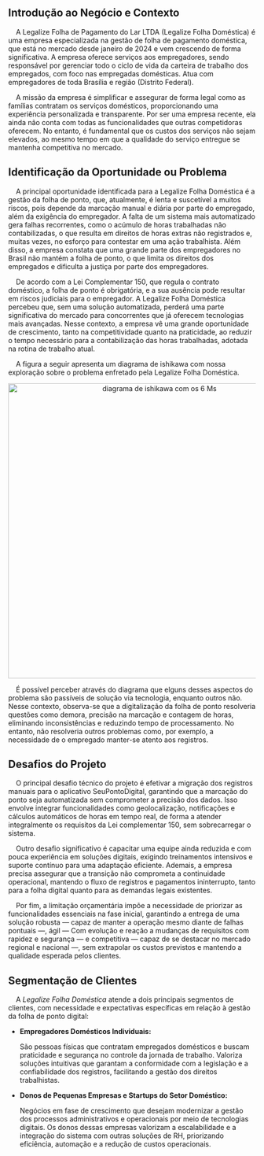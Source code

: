 ## Introdução ao Negócio e Contexto 
&nbsp;&nbsp;&nbsp;&nbsp;A Legalize Folha de Pagamento do Lar LTDA (Legalize Folha Doméstica) é uma empresa especializada na gestão de folha de pagamento doméstica, que está no mercado desde janeiro de 2024 e vem crescendo de forma significativa. A empresa oferece serviços aos empregadores, sendo responsável por gerenciar todo o ciclo de vida da carteira de trabalho dos empregados, com foco nas empregadas domésticas. Atua com empregadores de toda Brasília e região (Distrito Federal).

&nbsp;&nbsp;&nbsp;&nbsp;A missão da empresa é simplificar e assegurar de forma legal como as famílias contratam os serviços domésticos, proporcionando uma experiência personalizada e transparente. Por ser uma empresa recente, ela ainda não conta com todas as funcionalidades que outras competidoras oferecem. No entanto, é fundamental que os custos dos serviços não sejam elevados, ao mesmo tempo em que a qualidade do serviço entregue se mantenha competitiva no mercado.


## Identificação da Oportunidade ou Problema 

&nbsp;&nbsp;&nbsp;&nbsp;A principal oportunidade identificada para a Legalize Folha Doméstica é a gestão da folha de ponto, que, atualmente, é lenta e suscetível a muitos riscos, pois depende da marcação manual e diária por parte do empregado, além da exigência do empregador. A falta de um sistema mais automatizado gera falhas recorrentes, como o acúmulo de horas trabalhadas não contabilizadas, o que resulta em direitos de horas extras não registrados e, muitas vezes, no esforço para contestar em uma ação trabalhista. Além disso, a empresa constata que uma grande parte dos empregadores no Brasil não mantém a folha de ponto, o que limita os direitos dos empregados e dificulta a justiça por parte dos empregadores.

&nbsp;&nbsp;&nbsp;&nbsp;De acordo com a Lei Complementar 150, que regula o contrato doméstico, a folha de ponto é obrigatória, e a sua ausência pode resultar em riscos judiciais para o empregador. A  Legalize Folha Doméstica percebeu que, sem uma solução automatizada, perderá uma parte significativa do mercado para concorrentes que já oferecem tecnologias mais avançadas. Nesse contexto, a empresa vê uma grande oportunidade de crescimento, tanto na competitividade quanto na praticidade, ao reduzir o tempo necessário para a contabilização das horas trabalhadas, adotada na rotina de trabalho atual.

&nbsp;&nbsp;&nbsp;&nbsp;A figura a seguir apresenta um diagrama de ishikawa com nossa exploração sobre o problema enfretado pela Legalize Folha Doméstica.

<div style="text-align: center;">
  <img src="assets/icons/diagrama de ishikawa-v1.0.png" alt="diagrama de ishikawa com os 6 Ms" width="600">
</div>

&nbsp;&nbsp;&nbsp;&nbsp;É possível perceber através do diagrama que elguns desses aspectos do problema são passíveis de solução via tecnologia, enquanto outros não. Nesse contexto, observa-se que a digitalização da folha de ponto resolveria questões como demora, precisão na marcação e contagem de horas, eliminando inconsistências e reduzindo tempo de processamento. No entanto, não resolveria outros problemas como, por exemplo, a necessidade de o empregado manter-se atento aos registros.

##  Desafios do Projeto

&nbsp;&nbsp;&nbsp;&nbsp;O principal desafio técnico do projeto é efetivar a migração dos registros manuais para o aplicativo SeuPontoDigital, garantindo que a marcação do ponto seja automatizada sem comprometer a precisão dos dados. Isso envolve integrar funcionalidades como geolocalização, notificações e cálculos automáticos de horas em tempo real, de forma a atender integralmente os requisitos da Lei complementar 150, sem sobrecarregar o sistema.

&nbsp;&nbsp;&nbsp;&nbsp;Outro desafio significativo é capacitar uma equipe ainda reduzida e com pouca experiência em soluções digitais, exigindo treinamentos intensivos e suporte contínuo para uma adaptação eficiente. Ademais, a empresa precisa assegurar que a transição não comprometa a continuidade operacional, mantendo o fluxo de registros e pagamentos ininterrupto, tanto para a folha digital quanto para as demandas legais existentes.

&nbsp;&nbsp;&nbsp;&nbsp;Por fim, a limitação orçamentária impõe a necessidade de priorizar as funcionalidades essenciais na fase inicial, garantindo a entrega de uma solução robusta — capaz de manter a operação mesmo diante de falhas pontuais —, ágil — Com evolução e reação a mudanças de requisitos com rapidez e segurança — e competitiva — capaz de se destacar no mercado regional e nacional —, sem extrapolar os custos previstos e mantendo a qualidade esperada pelos clientes.

## Segmentação de Clientes 

&nbsp;&nbsp;&nbsp;&nbsp;A *Legalize Folha Doméstica* atende a dois principais segmentos de clientes, com necessidade e expectativas específicas em relação à gestão da folha de ponto digital:

- **Empregadores Domésticos Individuais:**

    São pessoas físicas que contratam empregados domésticos e buscam praticidade e segurança no controle da jornada de trabalho. Valoriza soluções intuitivas que garantam a conformidade com a legislação e a confiabilidade dos registros, facilitando a gestão dos direitos trabalhistas.

- **Donos de Pequenas Empresas e Startups do Setor Doméstico:**

    Negócios em fase de crescimento que desejam modernizar a gestão dos processos administrativos e operacionais por meio de tecnologias digitais. Os donos dessas empresas valorizam a escalabilidade e a integração do sistema com outras soluções de RH, priorizando eficiência, automação e a redução de custos operacionais.


